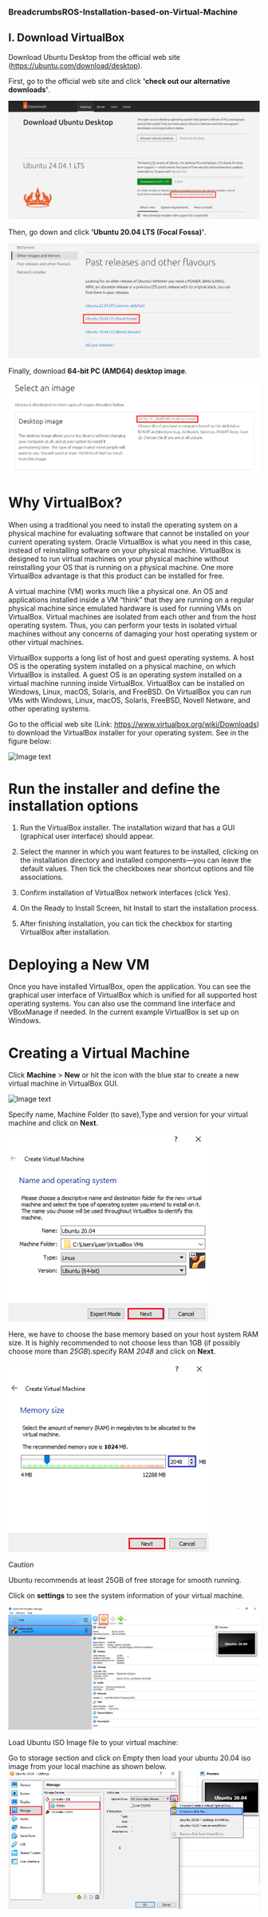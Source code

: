 ### BreadcrumbsROS-Installation-based-on-Virtual-Machine

## I. Download VirtualBox
Download Ubuntu Desktop from the official web site (https://ubuntu.com/download/desktop).

First, go to the official web site and click **'check out our alternative downloads'**.

![Image text](https://github.com/cyiwen316/ROS-Installation-based-on-Virtual-Machine/blob/main/Image/Ubuntu20.04-1.png)

Then, go down and click **'Ubuntu 20.04 LTS (Focal Fossa)'**.

![Image text](https://github.com/cyiwen316/ROS-Installation-based-on-Virtual-Machine/blob/main/Image/Ubuntu20.04-3.png)

Finally, download **64-bit PC (AMD64) desktop image**.

![Image text](https://github.com/cyiwen316/ROS-Installation-based-on-Virtual-Machine/blob/main/Image/Ubuntu20.04-4.png)



# Why VirtualBox?
When using a traditional you need to install the operating system on a physical machine for evaluating software that cannot be installed on your current operating system. Oracle VirtualBox is what you need in this case, instead of reinstalling software on your physical machine. VirtualBox is designed to run virtual machines on your physical machine without reinstalling your OS that is running on a physical machine. One more VirtualBox advantage is that this product can be installed for free.

A virtual machine (VM) works much like a physical one. An OS and applications installed inside a VM “think” that they are running on a regular physical machine since emulated hardware is used for running VMs on VirtualBox. Virtual machines are isolated from each other and from the host operating system. Thus, you can perform your tests in isolated virtual machines without any concerns of damaging your host operating system or other virtual machines.

VirtualBox supports a long list of host and guest operating systems. A host OS is the operating system installed on a physical machine, on which VirtualBox is installed. A guest OS is an operating system installed on a virtual machine running inside VirtualBox. VirtualBox can be installed on Windows, Linux, macOS, Solaris, and FreeBSD. On VirtualBox you can run VMs with Windows, Linux, macOS, Solaris, FreeBSD, Novell Netware, and other operating systems.

Go to the official web site (Link: https://www.virtualbox.org/wiki/Downloads) to download the VirtualBox installer for your operating system. See in the figure below:

![Image text](https://github.com/cyiwen316/Virtual-Machine-Installation/blob/main/Image/VirtualBox.png)

# Run the installer and define the installation options

1. Run the VirtualBox installer. The installation wizard that has a GUI (graphical user interface) should appear.
   
2. Select the manner in which you want features to be installed, clicking on the installation directory and installed components—you can leave the default values. Then tick the checkboxes near shortcut options and file associations.

3. Confirm installation of VirtualBox network interfaces (click Yes).

4. On the Ready to Install Screen, hit Install to start the installation process.

5. After finishing installation, you can tick the checkbox for starting VirtualBox after installation.

# Deploying a New VM
Once you have installed VirtualBox, open the application. You can see the graphical user interface of VirtualBox which is unified for all supported host operating systems. You can also use the command line interface and VBoxManage if needed. In the current example VirtualBox is set up on Windows.

# Creating a Virtual Machine
Click **Machine** > **New** or hit the icon with the blue star to create a new virtual machine in VirtualBox GUI.

![Image text](https://github.com/cyiwen316/ROS-Installation-based-on-Virtual-Machine/blob/main/How-to-setup-VirtualBox-%E2%80%93-Creating-a-new-VM-1.webp)

Specify name, Machine Folder (to save),Type and version for your virtual machine  and click on **Next**.

![Image text](https://github.com/cyiwen316/ROS-Installation-based-on-Virtual-Machine/blob/main/Image/5-12.png)

Here, we have to choose the base memory based on your host system RAM size. It is highly recommended to not choose less than 1GB (if possibly choose more than _25GB_).specify RAM _2048_ and click on **Next**.

![Image text](https://github.com/cyiwen316/ROS-Installation-based-on-Virtual-Machine/blob/main/Image/6-12.png)

> [!CAUTION]
Ubuntu recommends at least 25GB of free storage for smooth running.

Click on **settings** to see the system information of your virtual machine.

![Image text](https://github.com/cyiwen316/ROS-Installation-based-on-Virtual-Machine/blob/main/Image/11-9.png)

Load Ubuntu ISO Image file to your virtual machine:

Go to storage section and click on Empty then load your ubuntu 20.04 iso image from your local machine as shown below.
![Image text](https://github.com/cyiwen316/ROS-Installation-based-on-Virtual-Machine/blob/main/Image/12-10.png)
















